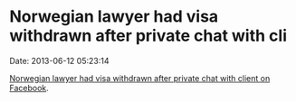 Norwegian lawyer had visa withdrawn after private chat with cli
===============================================================

Date: 2013-06-12 05:23:14

[Norwegian lawyer had visa withdrawn after private chat with client on
Facebook](http://translate.google.com/translate?sl=no&tl=en&js=n&prev=_t&hl=en&ie=UTF-8&u=http%3A%2F%2Fwww.vg.no%2Fnyheter%2Finnenriks%2Fartikkel.php%3Fartid%3D10104089&act=url).
